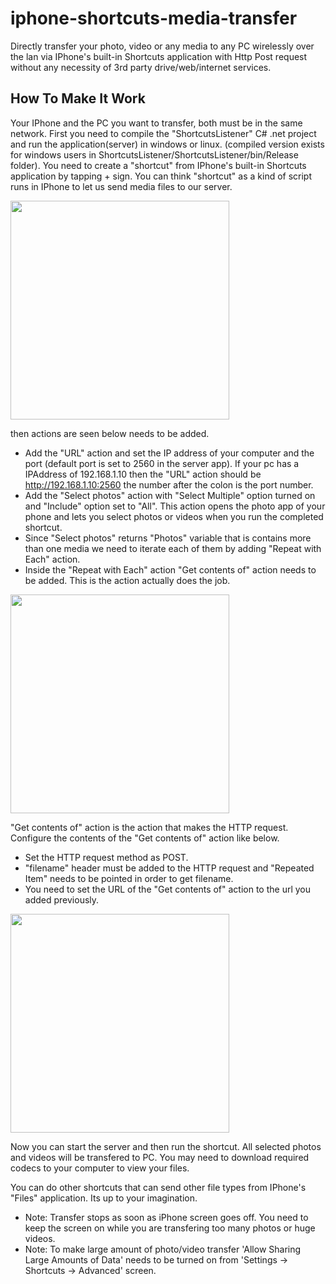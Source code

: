 # iphone-shortcuts-media-transfer
Directly transfer your photo, video or any media to any PC wirelessly over the lan via IPhone's built-in Shortcuts application with Http Post request without any necessity of 3rd party drive/web/internet services. 

## How To Make It Work
Your IPhone and the PC you want to transfer, both must be in the same network.
First you need to compile the "ShortcutsListener" C# .net project and run the application(server) in windows or linux.
(compiled version exists for windows users in ShortcutsListener/ShortcutsListener/bin/Release folder).
You need to create a "shortcut" from IPhone's built-in Shortcuts application by tapping + sign.
You can think "shortcut" as a kind of script runs in IPhone to let us send media files to our server.

<p align="left">
  <img src="images/img_001.jpeg" width="350">
</p>



then actions are seen below needs to be added.

- Add the "URL" action and set the IP address of your computer and the port (default port is set to 2560 in the server app).
If your pc has a IPAddress of 192.168.1.10 then the "URL" action should be http://192.168.1.10:2560 the number after the colon is the port number.
- Add the "Select photos" action with "Select Multiple" option turned on and "Include" option set to "All". This action opens the photo app of your phone and lets you select photos or videos when you run the completed shortcut.
- Since "Select photos" returns "Photos" variable that is contains more than one media we need to iterate each of them by adding "Repeat with Each" action.
- Inside the "Repeat with Each" action "Get contents of" action needs to be added. This is the action actually does the job.
<p align="left">
  <img src="images/img_002.png" width="350">
</p>

"Get contents of" action is the action that makes the HTTP request.
Configure the contents of the "Get contents of" action like below.
- Set the HTTP request method as POST.
- "filename" header must be added to the HTTP request and "Repeated Item" needs to be pointed in order to get filename.
- You need to set the URL of the "Get contents of" action to the url you added previously.
<p align="left">
  <img src="images/img_003.png" width="350">
</p>

Now you can start the server and then run the shortcut.
All selected photos and videos will be transfered to PC.
You may need to download required codecs to your computer to view your files.

You can do other shortcuts that can send other file types from IPhone's "Files" application. Its up to your imagination.
- Note: Transfer stops as soon as iPhone screen goes off. You need to keep the screen on while you are transfering too many photos or huge videos.
- Note: To make large amount of photo/video transfer 'Allow Sharing Large Amounts of Data' needs to be turned on from 'Settings -> Shortcuts -> Advanced' screen.
